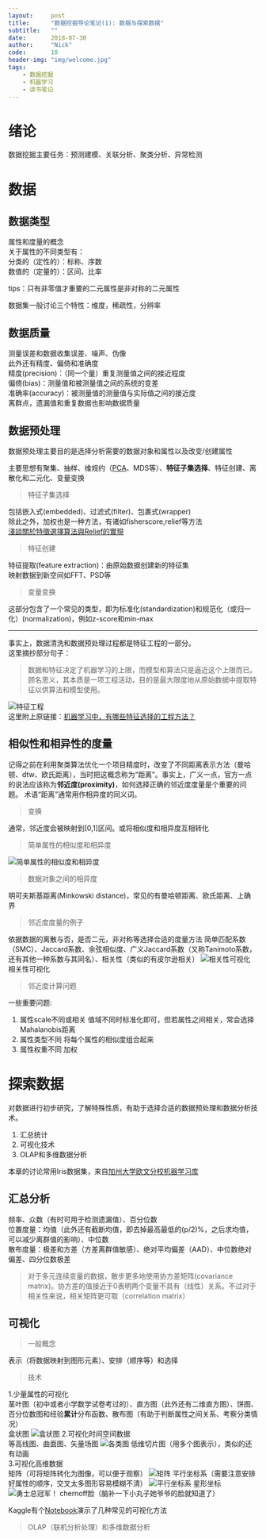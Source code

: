 ```yaml
---
layout:     post
title:      "数据挖掘导论笔记(1): 数据与探索数据"
subtitle:   ""
date:       2018-07-30
author:     "Nick"
code:       10 
header-img: "img/welcome.jpg"
tags:
    - 数据挖掘
    - 机器学习
    - 读书笔记
---
```

# 绪论
数据挖掘主要任务：预测建模、关联分析、聚类分析、异常检测  
# 数据
## 数据类型

属性和度量的概念  
关于属性的不同类型有：   
分类的（定性的）：标称、序数   
数值的（定量的）：区间、比率 

tips：只有非零值才重要的二元属性是非对称的二元属性  

数据集一般讨论三个特性：维度，稀疏性，分辨率  

## 数据质量

测量误差和数据收集误差、噪声、伪像  
此外还有精度、偏倚和准确度  
精度(precision)：（同一个量）重复测量值之间的接近程度  
偏倚(bias)：测量值和被测量值之间的系统的变差  
准确率(accuracy)：被测量值的测量值与实际值之间的接近度  
离群点，遗漏值和重复数据也影响数据质量  

## 数据预处理
数据预处理主要目的是选择分析需要的数据对象和属性以及改变/创建属性  

主要思想有聚集、抽样、维规约（[PCA](https://blog.csdn.net/watkinsong/article/details/38536463)、MDS等）、**特征子集选择**、特征创建、离散化和二元化、变量变换
>特征子集选择

包括嵌入式(embedded)、过滤式(filter)、包裹式(wrapper)  
除此之外，加权也是一种方法，有诸如fisherscore,relief等方法  
[淺談關於特徵選擇算法與Relief的實現](https://hk.saowen.com/a/76b83ad3b936220e65cc2181d30d796e830c6a3a7a4011dcf7ff228160e10233)

>特征创建

特征提取(feature extraction)：由原始数据创建新的特征集  
映射数据到新空间如FFT、PSD等  

>变量变换

这部分包含了一个常见的类型，即为标准化(standardization)和规范化（或归一化）(normalization)，例如z-score和min-max

----------


事实上，数据清洗和数据预处理过程都是特征工程的一部分。  
这里摘抄部分句子：  
>数据和特征决定了机器学习的上限，而模型和算法只是逼近这个上限而已。  
顾名思义，其本质是一项工程活动，目的是最大限度地从原始数据中提取特征以供算法和模型使用。

![特征工程](https://nick-stu.github.io/img/10/1.jpg)  
这里附上原链接：[机器学习中，有哪些特征选择的工程方法？](https://www.zhihu.com/question/28641663)

## 相似性和相异性的度量

记得之前在利用聚类算法优化一个项目精度时，改变了不同距离表示方法（曼哈顿、dtw、欧氏距离），当时把这概念称为“距离”。事实上，广义一点，官方一点的说法应该称为**邻近度(proximity)**，如何选择正确的邻近度度量是个重要的问题。
术语“距离”通常用作相异度的同义词。
>变换

通常，邻近度会被映射到[0,1]区间。或将相似度和相异度互相转化

> 简单属性的相似度和相异度

![简单属性的相似度和相异度](https://nick-stu.github.io/img/10/2.png)
> 数据对象之间的相异度

明可夫斯基距离(Minkowski distance)，常见的有曼哈顿距离、欧氏距离、上确界
>邻近度度量的例子

依据数据的离散与否，是否二元，非对称等选择合适的度量方法
简单匹配系数（SMC）、Jaccard系数、余弦相似度、广义Jaccard系数（又称Tanimoto系数，还有其他一种系数与其同名）、相关性（类似的有皮尔逊相关）
![相关性可视化](https://nick-stu.github.io/img/10/3.png)
相关性可视化
>邻近度计算问题

一些重要问题:

 1. 属性scale不同或相关
值域不同时标准化即可，但若属性之间相关，常会选择Mahalanobis距离
 2. 属性类型不同
将每个属性的相似度组合起来
 3. 属性权重不同
加权

# 探索数据
对数据进行初步研究，了解特殊性质，有助于选择合适的数据预处理和数据分析技术。

 1. 汇总统计
 2. 可视化技术
 3. OLAP和多维数据分析

本章的讨论常用Iris数据集，来自[加州大学欧文分校机器学习库](http://archive.ics.uci.edu/ml/index.php)
## 汇总分析
频率、众数（有时可用于检测遗漏值）、百分位数  
位置度量：均值（此外还有截断均值，即去掉最高最低的(p/2)%，之后求均值，可以减少离群值的影响）、中位数  
散布度量：极差和方差（方差离群值敏感）、绝对平均偏差（AAD）、中位数绝对偏差、四分位数极差  
> 对于多元连续变量的数据，散步更多地使用协方差矩阵(covariance matrix)。协方差的值接近于0表明两个变量不具有（线性）关系。不过对于相关性来说，相关矩阵更可取（correlation matrix）

## 可视化
>一般概念

表示（将数据映射到图形元素）、安排（顺序等）和选择
>技术

1.少量属性的可视化  
茎叶图（初中或者小学数学试卷考过的）、直方图（此外还有二维直方图）、饼图、百分位数图和经验**累计**分布函数、散布图（有助于判断属性之间关系、考察分类情况）  
盒状图
![盒状图](https://nick-stu.github.io/img/10/4.png)
2.可视化时间空间数据  
等高线图、曲面图、矢量场图
![各类图](https://nick-stu.github.io/img/10/5.png)
低维切片图（用多个图表示），类似的还有动画  
3.可视化高维数据  
矩阵（可将矩阵转化为图像，可以便于观察）
![矩阵](https://nick-stu.github.io/img/10/6.png)
平行坐标系（需要注意安排好属性的顺序，交叉太多图形容易模糊不清）
![平行坐标系](https://nick-stu.github.io/img/10/7.png)
星形坐标
![勇士总冠军！](https://nick-stu.github.io/img/10/8.png "星形坐标")
chernoff脸（脑补一下小丸子她爷爷的脸就知道了）

Kaggle有个[Notebook](https://www.kaggle.com/benhamner/python-data-visualizations/notebook)演示了几种常见的可视化方法
>OLAP（联机分析处理）和多维数据分析
